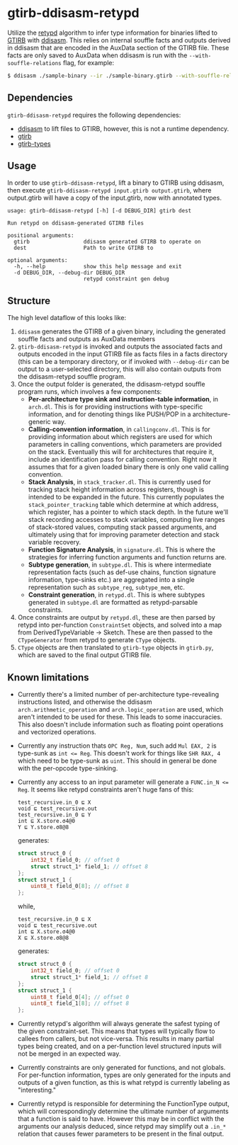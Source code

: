 # gtirb-ddisasm-retypd

Utilize the [retypd](https://github.com/GrammaTech/retypd) algorithm to infer
type information for binaries lifted to [GTIRB](https://github.com/GrammaTech/gtirb)
with [ddisasm](https://github.com/GrammaTech/ddisasm). This relies on internal
souffle facts and outputs derived in ddisasm that are encoded in the AuxData
section of the GTIRB file. These facts are only saved to AuxData when ddisasm is
run with the `--with-souffle-relations` flag, for example:

```bash
$ ddisasm ./sample-binary --ir ./sample-binary.gtirb --with-souffle-relations
```

## Dependencies

`gtirb-ddisasm-retypd` requires the following dependencies:

- [ddisasm](https://github.com/GrammaTech/ddisasm) to lift files to
  GTIRB, however, this is not a runtime dependency.
- [gtirb](https://github.com/GrammaTech/gtirb)
- [gtirb-types](https://github.com/GrammaTech/gtirb-types)

## Usage

In order to use `gtirb-ddisasm-retypd`, lift a binary to GTIRB using ddisasm,
then execute `gtirb-ddisasm-retypd input.gtirb output.gtirb`, where
output.gtirb will have a copy of the input.gtirb, now with annotated types.

```
usage: gtirb-ddisasm-retypd [-h] [-d DEBUG_DIR] gtirb dest

Run retypd on ddisasm-generated GTIRB files

positional arguments:
  gtirb                 ddisasm generated GTIRB to operate on
  dest                  Path to write GTIRB to

optional arguments:
  -h, --help            show this help message and exit
  -d DEBUG_DIR, --debug-dir DEBUG_DIR
                        retypd constraint gen debug
```

## Structure

The high level dataflow of this looks like:

1. `ddisasm` generates the GTIRB of a given binary, including the generated
   souffle facts and outputs as AuxData members
2. `gtirb-ddisasm-retypd` is invoked and outputs the associated facts and
   outputs encoded in the input GTIRB file as facts files in a facts directory
   (this can be a temporary directory, or if invoked with `--debug-dir` can be
   output to a user-selected directory, this will also contain outputs from
   the ddisasm-retypd souffle program.
3. Once the output folder is generated, the ddisasm-retypd souffle program
   runs, which involves a few components:
    - **Per-architecture type sink and instruction-table information**, in
      `arch.dl`. This is for providing instructions with type-specific
      information, and for denoting things like PUSH/POP in a
      architecture-generic way.
    - **Calling-convention information**, in `callingconv.dl`. This is for
      providing information about which registers are used for which parameters
      in calling conventions, which parameters are provided on the stack.
      Eventually this will for architectures that require it, include an
      identification pass for calling convention. Right now it assumes that for
      a given loaded binary there is only one valid calling convention.
    - **Stack Analysis**, in `stack_tracker.dl`. This is currently used for
      tracking stack height information across registers, though is intended to
      be expanded in the future. This currently populates the
      `stack_pointer_tracking` table which determine at which address, which
      register, has a pointer to which stack depth. In the future we'll stack
      recording accesses to stack variables, computing live ranges of
      stack-stored values, computing stack passed arguments, and ultimately
      using that for improving parameter detection and stack variable recovery.
    - **Function Signature Analysis**, in `signature.dl`. This is where the
      strategies for inferring function arguments and function returns are.
    - **Subtype generation**, in `subtype.dl`. This is where intermediate
      representation facts (such as def-use chains, function signature
      information, type-sinks etc.) are aggregated into a single representation
      such as `subtype_reg`, `subtype_mem`, etc.
    - **Constraint generation**, in `retypd.dl`. This is where subtypes
      generated in `subtype.dl` are formatted as retypd-parsable constraints.
4. Once constraints are output by `retypd.dl`, these are then parsed by retypd
   into per-function `ConstraintSet` objects, and solved into a map from
   DerivedTypeVariable -> Sketch. These are then passed to the `CTypeGenerator`
   from retypd to generate `CType` objects.
5. `CType` objects are then translated to `gtirb-type` objects in `gtirb.py`,
   which are saved to the final output GTIRB file.

## Known limitations

- Currently there's a limited number of per-architecture type-revealing
  instructions listed, and otherwise the ddisasm `arch.arithmetic_operation`
  and `arch.logic_operation` are used, which aren't intended to be used for
  these. This leads to some inaccuracies. This also doesn't include information
  such as floating point operations and vectorized operations.
- Currently any instruction thats `OPC Reg, Num`, such add `Mul EAX, 2` is
  type-sunk as `int <= Reg`. This doesn't work for things like `SHR RAX, 4`
  which need to be type-sunk as `uint`. This should in general be done with the
  per-opcode type-sinking.
- Currently any access to an input parameter will generate a
  `FUNC.in_N <= Reg`. It seems like retypd constraints aren't huge fans of
  this:
    ```
    test_recursive.in_0 ⊑ X
    void ⊑ test_recursive.out
    test_recursive.in_0 ⊑ Y
    int ⊑ X.store.σ4@0
    Y ⊑ Y.store.σ8@8
    ```
  generates:

    ```c
    struct struct_0 {
        int32_t field_0; // offset 0
        struct struct_1* field_1; // offset 8
    };
    struct struct_1 {
        uint8_t field_0[8]; // offset 8
    };
    ```

  while,

    ```
    test_recursive.in_0 ⊑ X
    void ⊑ test_recursive.out
    int ⊑ X.store.σ4@0
    X ⊑ X.store.σ8@8
    ```

  generates:

    ```c
    struct struct_0 {
        int32_t field_0; // offset 0
        struct struct_1* field_1; // offset 8
    };
    struct struct_1 {
        uint8_t field_0[4]; // offset 0
        uint8_t field_1[8]; // offset 8
    };
    ```
 - Currently retypd's algorithm will always generate the safest typing of the
   given constraint-set. This means that types will typically flow to callees
   from callers, but not vice-versa. This results in many partial types being
   created, and on a per-function level structured inputs will not be merged in
   an expected way.
 - Currently constraints are only generated for functions, and not globals. For
   per-function information, types are only generated for the inputs and
   outputs of a given function, as this is what retypd is currently labeling as
   "interesting."
 - Currently retypd is responsible for determining the FunctionType output,
   which will correspondingly determine the ultimate number of arguments that a
   function is said to have. However this may be in conflict with the arguments
   our analysis deduced, since retypd may simplify out a `.in_*` relation that
   causes fewer parameters to be present in the final output.
